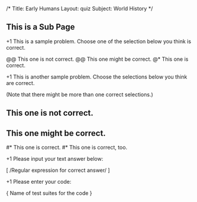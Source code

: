/*
Title: Early Humans
Layout: quiz
Subject: World History
*/

## This is a Sub Page


+1 This is a sample problem.
   Choose one of the selection below you think is correct.

@@ This one is not correct.
@@ This one might be correct.
@* This one is correct.


+1 This is another sample problem.
   Choose the selections below you think are correct.

   (Note that there might be more than one correct selections.)

## This one is not correct.
## This one might be correct.
#* This one is correct.
#* This one is correct, too.


+1 Please input your text answer below:

[ /Regular expression for correct answer/ ]


+1 Please enter your code:

{ Name of test suites for the code }